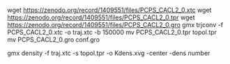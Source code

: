 wget https://zenodo.org/record/1409551/files/PCPS_CACL2_0.xtc
wget https://zenodo.org/record/1409551/files/PCPS_CACL2_0.tpr
wget https://zenodo.org/record/1409551/files/PCPS_CACL2_0.gro
gmx trjconv -f PCPS_CACL2_0.xtc -o traj.xtc -b 150000
mv PCPS_CACL2_0.tpr topol.tpr
mv PCPS_CACL2_0.gro conf.gro

gmx density -f traj.xtc -s topol.tpr -o Kdens.xvg -center -dens number

